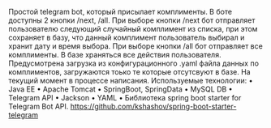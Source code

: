 Простой telegram bot, который присылает комплименты. В боте доступны 2 кнопки /next, /all.
При выборе кнопки /next бот отправляет пользователю следующий случайный комплимент из списка, при этом сохраняет в базу, что данный комплимент пользователь выбирал и хранит дату и время выбора.
При выборе кнопки /all бот отправляет все комплименты.
В базе храняться все действия пользователя.
Предусмотрена загрузка из конфигурационного .yaml файла данных по комплиментов, загружаются тоько те которые отсутсвуют в базе. 
На текущий момент в процессе написания.
Используемые технологии:
•	Java EE
•	Apache Tomcat
•	SpringBoot, SpringData
•	MySQL DB
•	Telegram API
•	Jackson
•	YAML
• Библиотека spring boot starter for Telegram Bot API. https://github.com/kshashov/spring-boot-starter-telegram
